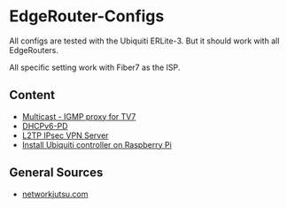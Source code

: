 # EdgeRouter-Configs

All configs are tested with the Ubiquiti ERLite-3. But it should work with all EdgeRouters.

All specific setting work with Fiber7 as the ISP.

## Content
* [Multicast - IGMP proxy for TV7](docs/multicast_-_igmp_proxy.md)
* [DHCPv6-PD](docs/dhcpv6-pd.md)
* [L2TP IPsec VPN Server](docs/l2tp_ipsec_vpn_server.md)
* [Install Ubiquiti controller on Raspberry Pi](docs/ubnt_controller_on_raspi.md)

## General Sources
* [networkjutsu.com](https://networkjutsu.com/category/ubiquiti/)
